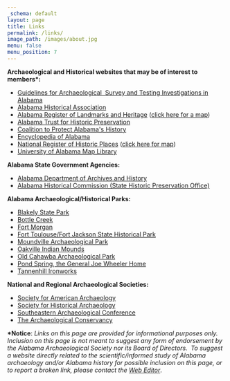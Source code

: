 ```yaml
---
_schema: default
layout: page
title: Links
permalink: /links/
image_path: /images/about.jpg
menu: false
menu_position: 7
---
```

**Archaeological and Historical websites that may be of interest to members\*:**

* [Guidelines for Archaeological&nbsp; Survey and Testing Investigations in Alabama](https://ahc.alabama.gov/section106PDFs/Policy_for_Archaeological_Survey_and_Testing_in_Alabama.pdf)
* [Alabama Historical Association](http://www.alabamahistory.net/)
* [Alabama Register of Landmarks and Heritage](http://ahc.alabama.gov/alabamaregister.aspx) ([click here for a map](http://arcg.is/2k40Uh9))
* [Alabama Trust for Historic Preservation](https://alabamatrust.co/)
* [Coalition to Protect Alabama's History](https://www.facebook.com/Coalition-to-Protect-Alabamas-History-156121757838340/)
* [Encyclopedia of Alabama](http://www.encyclopediaofalabama.org/)
* [National Register of Historic Places](http://ahc.alabama.gov/nationalregister.aspx) ([click here for map](http://arcg.is/1UOPgkQ))
* [University of Alabama Map Library](http://alabamamaps.ua.edu/)

**Alabama State Government Agencies:**

* [Alabama Department of Archives and History](http://archives.state.al.us/)
* [Alabama Historical Commission (State Historic Preservation Office)](http://ahc.alabama.gov/)

**Alabama Archaeological/Historical Parks:**

* [Blakely State Park](http://www.blakeleypark.com/)
* [Bottle Creek](http://ahc.alabama.gov/properties/bottlecreek/bottlecreek.aspx)
* [Fort Morgan](https://ahc.alabama.gov/properties/ftmorgan/ftmorgan.aspx)
* [Fort Toulouse/Fort Jackson State Historical Park](https://fttoulousejackson.org/)
* [Moundville Archaeological Park](http://moundville.ua.edu/)
* [Oakville Indian Mounds](http://oakvilleindianmounds.com/)
* [Old Cahawba Archaeological Park](http://cahawba.com/)
* [Pond Spring, the General Joe Wheeler Home](http://ahc.alabama.gov/properties/pondspring/pondspring.aspx)
* [Tannenhill Ironworks](https://www.tannehillstatepark.org/)

**National and Regional Archaeological Societies:**

* [Society for American Archaeology](https://www.saa.org/)
* [Society for Historical Archaeology](https://sha.org/)
* [Southeastern Archaeological Conference](http://www.southeasternarchaeology.org/)
* [The Archaeological Conservancy](https://www.archaeologicalconservancy.org/)

**\*Notice**\:&nbsp;*Links on this page are provided for informational purposes only.&nbsp; Inclusion on this page is not meant to suggest any form of endorsement by the Alabama Archaeological Society nor its Board of Directors.&nbsp; To suggest a website directly related to the scientific/informed study of Alabama archaeology and/or Alabama history for possible inclusion on this page, or to report a broken link, please contact the [Web Editor](mailto:sarahmcoffey@southalabama.edu?subject=AAS%20Links%20Page)*.